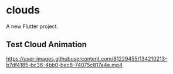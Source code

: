 # clouds

A new Flutter project.

## Test Cloud Animation

https://user-images.githubusercontent.com/81229455/134210213-b7df4185-bc36-4bb0-bec8-74075c817a4e.mp4

